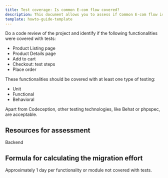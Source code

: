 ```yaml
---
title: Test coverage: Is common E-com flow covered?
description: This document allows you to assess if Common E-com flow is covered with tests.
template: howto-guide-template
---
```


Do a code review of the project and identify if the following functionalities were covered with tests:
* Product Listing page
* Product Details page
* Add to cart
* Checkout: test steps
* Place order

These functionalities should be covered with at least one type of testing:
* Unit
* Functional
* Behavioral


Apart from Codeception, other testing technologies, like Behat or phpspec, are acceptable.

## Resources for assessment

Backend

## Formula for calculating the migration effort

Approximately 1 day per functionality or module not covered with tests.

